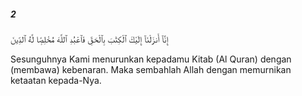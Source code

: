 ##### 2

<span class="ayah">إِنَّآ أَنزَلْنَآ إِلَيْكَ ٱلْكِتَٰبَ بِٱلْحَقِّ فَٱعْبُدِ ٱللَّهَ مُخْلِصًۭا لَّهُ ٱلدِّينَ</span>

<span class="ayah_translation">Sesunguhnya Kami menurunkan kepadamu Kitab (Al Quran) dengan (membawa) kebenaran. Maka sembahlah Allah dengan memurnikan ketaatan kepada-Nya.</span>

